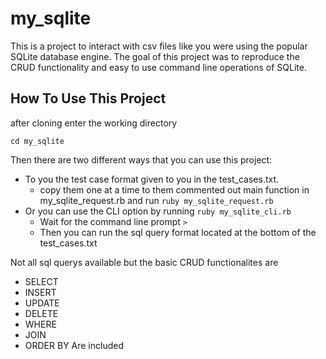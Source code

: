 # my_sqlite

This is a project to interact with csv files like you were using the popular SQLite database engine.
The goal of this project was to reproduce the CRUD functionality and easy to use command line operations of SQLite.

## How To Use This Project

after cloning enter the working directory

```cd my_sqlite```

Then there are two different ways that you can use this project:

- To you the test case format given to you in the test_cases.txt.
  - copy them one at a time to them commented out main function in my_sqlite_request.rb and run ```ruby my_sqlite_request.rb```
- Or you can use the CLI option by running ```ruby my_sqlite_cli.rb```
  - Wait for the command line prompt ```>```
  - Then you can run the sql query format located at the bottom of the test_cases.txt

Not all sql querys available but the basic CRUD functionalites are

- SELECT
- INSERT
- UPDATE
- DELETE
- WHERE
- JOIN
- ORDER BY
Are included